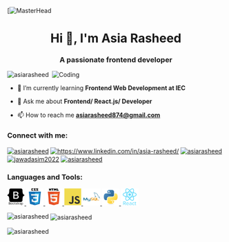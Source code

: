 [![MasterHead](https://image.shutterstock.com/image-vector/web-development-coding-programming-responsive-260nw-1449924503.jpg)
<h1 align="center">Hi 👋, I'm Asia Rasheed</h1>
<h3 align="center">A passionate frontend developer </h3>
<img align="right" alt="Coding" width="400" src="https://images.lemonly.com/wp-content/uploads/2018/08/07150313/Homebase_Thumb_v01.gif">
<p align="left"> <img src="https://komarev.com/ghpvc/?username=asiarasheed&label=Profile%20views&color=0e75b6&style=flat" alt="asiarasheed" /> </p>

- 🌱 I’m currently learning **Frontend Web Development at IEC**

- 💬 Ask me about **Frontend/ React.js/ Developer**

- 📫 How to reach me **asiarasheed874@gmail.com**

<h3 align="left">Connect with me:</h3>
<p align="left">
<a href="https://twitter.com/asiarasheed" target="blank"><img align="center" src="https://raw.githubusercontent.com/rahuldkjain/github-profile-readme-generator/master/src/images/icons/Social/twitter.svg" alt="asiarasheed" height="30" width="40" /></a>
<a href="https://linkedin.com/in/https://www.linkedin.com/in/asia-rasheed/" target="blank"><img align="center" src="https://raw.githubusercontent.com/rahuldkjain/github-profile-readme-generator/master/src/images/icons/Social/linked-in-alt.svg" alt="https://www.linkedin.com/in/asia-rasheed/" height="30" width="40" /></a>
<a href="https://kaggle.com/asiarasheed" target="blank"><img align="center" src="https://raw.githubusercontent.com/rahuldkjain/github-profile-readme-generator/master/src/images/icons/Social/kaggle.svg" alt="asiarasheed" height="30" width="40" /></a>
<a href="https://instagram.com/jawadasim2022" target="blank"><img align="center" src="https://raw.githubusercontent.com/rahuldkjain/github-profile-readme-generator/master/src/images/icons/Social/instagram.svg" alt="jawadasim2022" height="30" width="40" /></a>
<a href="https://www.youtube.com/c/asiarasheed" target="blank"><img align="center" src="https://raw.githubusercontent.com/rahuldkjain/github-profile-readme-generator/master/src/images/icons/Social/youtube.svg" alt="asiarasheed" height="30" width="40" /></a>
</p>

<h3 align="left">Languages and Tools:</h3>
<p align="left"> <a href="https://getbootstrap.com" target="_blank" rel="noreferrer"> <img src="https://raw.githubusercontent.com/devicons/devicon/master/icons/bootstrap/bootstrap-plain-wordmark.svg" alt="bootstrap" width="40" height="40"/> </a> <a href="https://www.w3schools.com/css/" target="_blank" rel="noreferrer"> <img src="https://raw.githubusercontent.com/devicons/devicon/master/icons/css3/css3-original-wordmark.svg" alt="css3" width="40" height="40"/> </a> <a href="https://www.w3.org/html/" target="_blank" rel="noreferrer"> <img src="https://raw.githubusercontent.com/devicons/devicon/master/icons/html5/html5-original-wordmark.svg" alt="html5" width="40" height="40"/> </a> <a href="https://developer.mozilla.org/en-US/docs/Web/JavaScript" target="_blank" rel="noreferrer"> <img src="https://raw.githubusercontent.com/devicons/devicon/master/icons/javascript/javascript-original.svg" alt="javascript" width="40" height="40"/> </a> <a href="https://www.mysql.com/" target="_blank" rel="noreferrer"> <img src="https://raw.githubusercontent.com/devicons/devicon/master/icons/mysql/mysql-original-wordmark.svg" alt="mysql" width="40" height="40"/> </a> <a href="https://www.python.org" target="_blank" rel="noreferrer"> <img src="https://raw.githubusercontent.com/devicons/devicon/master/icons/python/python-original.svg" alt="python" width="40" height="40"/> </a> <a href="https://reactjs.org/" target="_blank" rel="noreferrer"> <img src="https://raw.githubusercontent.com/devicons/devicon/master/icons/react/react-original-wordmark.svg" alt="react" width="40" height="40"/> </a> </p>

<p><img align="left" src="https://github-readme-stats.vercel.app/api/top-langs?username=asiarasheed&show_icons=true&locale=en&layout=compact" alt="asiarasheed" /></p>

<p>&nbsp;<img align="center" src="https://github-readme-stats.vercel.app/api?username=asiarasheed&show_icons=true&locale=en" alt="asiarasheed" /></p>

<p><img align="center" src="https://github-readme-streak-stats.herokuapp.com/?user=asiarasheed&" alt="asiarasheed" /></p>

